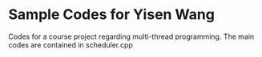 # Sample Codes for Yisen Wang
Codes for a course project regarding multi-thread programming.
The main codes are contained in scheduler.cpp
